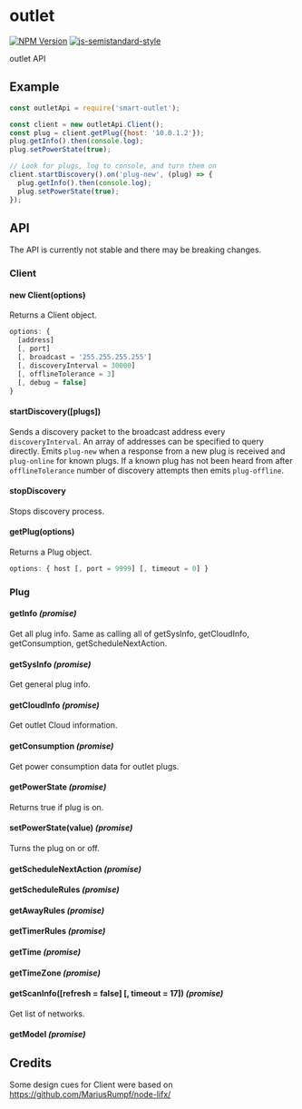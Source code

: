 # outlet
[![NPM Version](https://img.shields.io/npm/v/hs100-api.svg)](https://www.npmjs.com/package/hs100-api)
[![js-semistandard-style](https://img.shields.io/badge/code%20style-semistandard-brightgreen.svg?style=flat-square)](https://github.com/Flet/semistandard)

outlet API

## Example
```javascript
const outletApi = require('smart-outlet');

const client = new outletApi.Client();
const plug = client.getPlug({host: '10.0.1.2'});
plug.getInfo().then(console.log);
plug.setPowerState(true);

// Look for plugs, log to console, and turn them on
client.startDiscovery().on('plug-new', (plug) => {
  plug.getInfo().then(console.log);
  plug.setPowerState(true);
});
```

## API
The API is currently not stable and there may be breaking changes.

### Client

#### new Client(options)
Returns a Client object.
```javascript
options: {
  [address]
  [, port]
  [, broadcast = '255.255.255.255']
  [, discoveryInterval = 30000]
  [, offlineTolerance = 3]
  [, debug = false]
}
```

#### startDiscovery([plugs])
Sends a discovery packet to the broadcast address every `discoveryInterval`. An array of addresses can be specified to query directly. Emits `plug-new` when a response from a new plug is received and `plug-online` for known plugs. If a known plug has not been heard from after `offlineTolerance` number of discovery attempts then emits `plug-offline`.

#### stopDiscovery
Stops discovery process.

#### getPlug(options)
Returns a Plug object.
```javascript
options: { host [, port = 9999] [, timeout = 0] }
```

### Plug
#### getInfo _(promise)_
Get all plug info. Same as calling all of getSysInfo, getCloudInfo, getConsumption, getScheduleNextAction.
#### getSysInfo _(promise)_
Get general plug info.
#### getCloudInfo _(promise)_
Get outlet Cloud information.
#### getConsumption _(promise)_
Get power consumption data for outlet plugs.
#### getPowerState _(promise)_
Returns true if plug is on.
#### setPowerState(value) _(promise)_
Turns the plug on or off.
#### getScheduleNextAction _(promise)_
#### getScheduleRules _(promise)_
#### getAwayRules _(promise)_
#### getTimerRules _(promise)_
#### getTime _(promise)_
#### getTimeZone _(promise)_
#### getScanInfo([refresh = false] [, timeout = 17]) _(promise)_
Get list of networks.
#### getModel _(promise)_


## Credits

Some design cues for Client were based on https://github.com/MariusRumpf/node-lifx/

